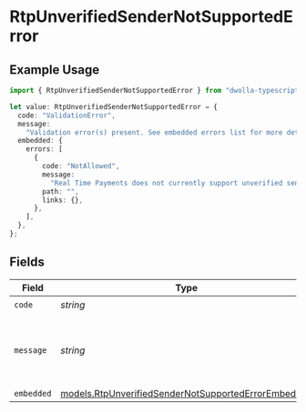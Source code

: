 # RtpUnverifiedSenderNotSupportedError

## Example Usage

```typescript
import { RtpUnverifiedSenderNotSupportedError } from "dwolla-typescript";

let value: RtpUnverifiedSenderNotSupportedError = {
  code: "ValidationError",
  message:
    "Validation error(s) present. See embedded errors list for more details.",
  embedded: {
    errors: [
      {
        code: "NotAllowed",
        message:
          "Real Time Payments does not currently support unverified senders",
        path: "",
        links: {},
      },
    ],
  },
};
```

## Fields

| Field                                                                                                            | Type                                                                                                             | Required                                                                                                         | Description                                                                                                      | Example                                                                                                          |
| ---------------------------------------------------------------------------------------------------------------- | ---------------------------------------------------------------------------------------------------------------- | ---------------------------------------------------------------------------------------------------------------- | ---------------------------------------------------------------------------------------------------------------- | ---------------------------------------------------------------------------------------------------------------- |
| `code`                                                                                                           | *string*                                                                                                         | :heavy_check_mark:                                                                                               | N/A                                                                                                              | ValidationError                                                                                                  |
| `message`                                                                                                        | *string*                                                                                                         | :heavy_check_mark:                                                                                               | N/A                                                                                                              | Validation error(s) present. See embedded errors list for more details.                                          |
| `embedded`                                                                                                       | [models.RtpUnverifiedSenderNotSupportedErrorEmbedded](../models/rtpunverifiedsendernotsupportederrorembedded.md) | :heavy_minus_sign:                                                                                               | N/A                                                                                                              |                                                                                                                  |